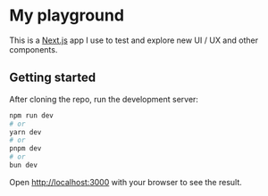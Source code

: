 # My playground

This is a [Next.js](https://nextjs.org/) app I use to test and explore new UI / UX and other components.

## Getting started

After cloning the repo, run the development server:

```bash
npm run dev
# or
yarn dev
# or
pnpm dev
# or
bun dev
```

Open [http://localhost:3000](http://localhost:3000) with your browser to see the result.
